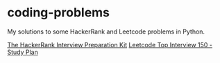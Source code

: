 # coding-problems

My solutions to some HackerRank and Leetcode problems in Python. 

[The HackerRank Interview Preparation Kit](https://www.hackerrank.com/interview/interview-preparation-kit)
[Leetcode Top Interview 150 - Study Plan](https://leetcode.com/studyplan/top-interview-150/)
